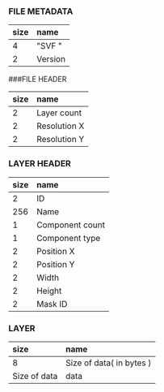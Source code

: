 ### FILE METADATA
size|name  
:---|:---
  4 | "SVF "
  2 | Version
  
###FILE HEADER

size|name
:---|:---
  2 | Layer count
  2 | Resolution X
  2 | Resolution Y
  
### LAYER HEADER

size|name
:---|:---
  2 | ID
256 | Name
  1 | Component count
  1 | Component type
  2 | Position X
  2 | Position Y
  2 | Width
  2 | Height
  2 | Mask ID
  
### LAYER

size|name
:---|:---
  8            | Size of data( in bytes )
  Size of data | data 
